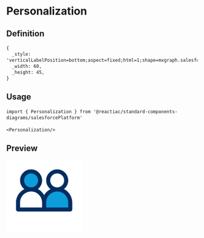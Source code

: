 # Personalization

## Definition

```
{
  _style: 'verticalLabelPosition=bottom;aspect=fixed;html=1;shape=mxgraph.salesforce.personalization;',
  _width: 60,
  _height: 45,
}
```

## Usage

```
import { Personalization } from '@reactiac/standard-components-diagrams/salesforcePlatform'

<Personalization/>
```

## Preview

<img src="./personalization.png" width="200"/>
